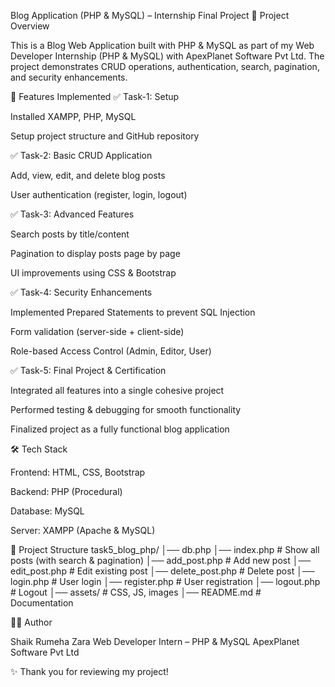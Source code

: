 Blog Application (PHP & MySQL) – Internship Final Project
📌 Project Overview

This is a Blog Web Application built with PHP & MySQL as part of my Web Developer Internship (PHP & MySQL) with ApexPlanet Software Pvt Ltd.
The project demonstrates CRUD operations, authentication, search, pagination, and security enhancements.

🚀 Features Implemented
✅ Task-1: Setup

Installed XAMPP, PHP, MySQL

Setup project structure and GitHub repository

✅ Task-2: Basic CRUD Application

Add, view, edit, and delete blog posts

User authentication (register, login, logout)

✅ Task-3: Advanced Features

Search posts by title/content

Pagination to display posts page by page

UI improvements using CSS & Bootstrap

✅ Task-4: Security Enhancements

Implemented Prepared Statements to prevent SQL Injection

Form validation (server-side + client-side)

Role-based Access Control (Admin, Editor, User)

✅ Task-5: Final Project & Certification

Integrated all features into a single cohesive project

Performed testing & debugging for smooth functionality

Finalized project as a fully functional blog application

🛠️ Tech Stack

Frontend: HTML, CSS, Bootstrap

Backend: PHP (Procedural)

Database: MySQL

Server: XAMPP (Apache & MySQL)

📂 Project Structure
task5_blog_php/
│── db.php
│── index.php          # Show all posts (with search & pagination)
│── add_post.php       # Add new post
│── edit_post.php      # Edit existing post
│── delete_post.php    # Delete post
│── login.php          # User login
│── register.php       # User registration
│── logout.php         # Logout
│── assets/            # CSS, JS, images
│── README.md          # Documentation


👩‍💻 Author

Shaik Rumeha Zara
Web Developer Intern – PHP & MySQL
ApexPlanet Software Pvt Ltd

✨ Thank you for reviewing my project!
